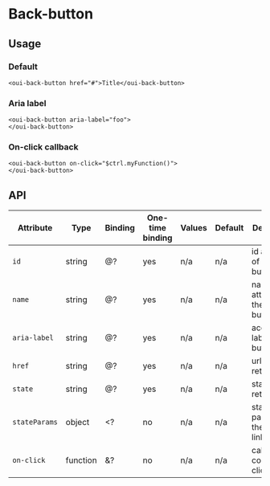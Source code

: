 # Back-button

## Usage

### Default

```html:preview
<oui-back-button href="#">Title</oui-back-button>
```

### Aria label

```html:preview
<oui-back-button aria-label="foo">
</oui-back-button>
```

### On-click callback

```html:preview
<oui-back-button on-click="$ctrl.myFunction()">
</oui-back-button>
```

## API

| Attribute                 | Type      | Binding   | One-time binding  | Values | Default   | Description
| ----                      | ----      | ----      | ----              | ----   | ----      | ----
| `id`                      | string    | @?        | yes               | n/a    | n/a       | id attribute of the button/link
| `name`                    | string    | @?        | yes               | n/a    | n/a       | name attribute of the button/link
| `aria-label`              | string    | @?        | yes               | n/a    | n/a       | accessibility label of the button/link
| `href`                    | string    | @?        | yes               | n/a    | n/a       | url of the return link
| `state`                   | string    | @?        | yes               | n/a    | n/a       | state of the return link
| `stateParams`             | object    | <?        | no                | n/a    | n/a       | state params of the return link
| `on-click`                | function  | &?        | no                | n/a    | n/a       | callback on component click
